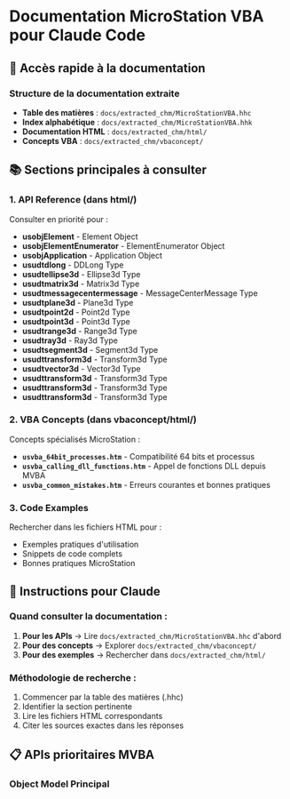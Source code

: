 # Documentation MicroStation VBA pour Claude Code

## 🎯 Accès rapide à la documentation

### Structure de la documentation extraite
- **Table des matières** : `docs/extracted_chm/MicroStationVBA.hhc`
- **Index alphabétique** : `docs/extracted_chm/MicroStationVBA.hhk`
- **Documentation HTML** : `docs/extracted_chm/html/`
- **Concepts VBA** : `docs/extracted_chm/vbaconcept/`

## 📚 Sections principales à consulter

### 1. API Reference (dans html/)
Consulter en priorité pour :
- **usobjElement** - Element Object
- **usobjElementEnumerator** - ElementEnumerator Object
- **usobjApplication** - Application Object
- **usudtdlong** - DDLong Type
- **usudtellipse3d** - Ellipse3d Type
- **usudtmatrix3d** - Matrix3d Type
- **usudtmessagecentermessage** - MessageCenterMessage Type
- **usudtplane3d** - Plane3d Type
- **usudtpoint2d** - Point2d Type
- **usudtpoint3d** - Point3d Type
- **usudtrange3d** - Range3d Type
- **usudtray3d** - Ray3d Type
- **usudtsegment3d** - Segment3d Type
- **usudttransform3d** - Transform3d Type
- **usudtvector3d** - Vector3d Type
- **usudttransform3d** - Transform3d Type
- **usudttransform3d** - Transform3d Type
- **usudttransform3d** - Transform3d Type

### 2. VBA Concepts (dans vbaconcept/html/)
Concepts spécialisés MicroStation :
- **`usvba_64bit_processes.htm`** - Compatibilité 64 bits et processus
- **`usvba_calling_dll_functions.htm`** - Appel de fonctions DLL depuis MVBA
- **`usvba_common_mistakes.htm`** - Erreurs courantes et bonnes pratiques

### 3. Code Examples
Rechercher dans les fichiers HTML pour :
- Exemples pratiques d'utilisation
- Snippets de code complets
- Bonnes pratiques MicroStation

## 🔧 Instructions pour Claude

### Quand consulter la documentation :
1. **Pour les APIs** → Lire `docs/extracted_chm/MicroStationVBA.hhc` d'abord
2. **Pour des concepts** → Explorer `docs/extracted_chm/vbaconcept/`
3. **Pour des exemples** → Rechercher dans `docs/extracted_chm/html/`

### Méthodologie de recherche :
1. Commencer par la table des matières (.hhc)
2. Identifier la section pertinente
3. Lire les fichiers HTML correspondants
4. Citer les sources exactes dans les réponses

## 📋 APIs prioritaires MVBA

### Object Model Principal